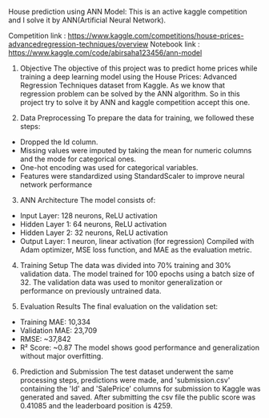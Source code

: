 House prediction using ANN Model:
This is an active kaggle competition and I solve it by ANN(Artificial Neural Network).

Competition link : https://www.kaggle.com/competitions/house-prices-advancedregression-techniques/overview
Notebook link : https://www.kaggle.com/code/abirsaha123456/ann-model

1. Objective
The objective of this project was to predict home prices while training a deep learning
model using the House Prices: Advanced Regression Techniques dataset from Kaggle.
As we know that regression problem can be solved by the ANN algorithm. So in this project try to solve it by ANN and kaggle competition accept this one.

3. Data Preprocessing
To prepare the data for training, we followed these steps:
- Dropped the Id column.
- Missing values were imputed by taking the mean for numeric columns and the mode for
categorical ones.
- One-hot encoding was used for categorical variables.
- Features were standardized using StandardScaler to improve neural network
performance

3. ANN Architecture
The model consists of:
- Input Layer: 128 neurons, ReLU activation
- Hidden Layer 1: 64 neurons, ReLU activation
- Hidden Layer 2: 32 neurons, ReLU activation
- Output Layer: 1 neuron, linear activation (for regression)
Compiled with Adam optimizer, MSE loss function, and MAE as the evaluation metric.

4. Training Setup
 The data was divided into 70% training and 30% validation data.
 The model trained for 100 epochs using a batch size of 32.
 The validation data was used to monitor generalization or performance on
  previously untrained data.

5. Evaluation Results
The final evaluation on the validation set:
- Training MAE: 10,334
- Validation MAE: 23,709
- RMSE: ~37,842
- R² Score: ~0.87
The model shows good performance and generalization without major overfitting.

6. Prediction and Submission
The test dataset underwent the same processing steps, predictions were made, and
'submission.csv' containing the 'Id' and 'SalePrice' columns for submission to Kaggle was
generated and saved.
After submitting the csv file the public score was 0.41085 and the leaderboard position is 4259.
